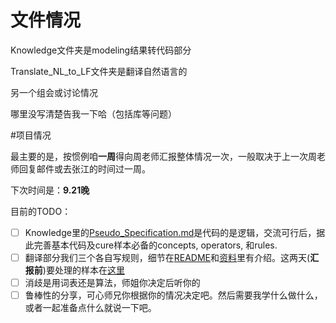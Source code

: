 # 文件情况
Knowledge文件夹是modeling结果转代码部分

Translate_NL_to_LF文件夹是翻译自然语言的

另一个组会或讨论情况

哪里没写清楚告我一下哈（包括库等问题）

#项目情况

最主要的是，按惯例咱**一周**得向周老师汇报整体情况一次，一般取决于上一次周老师回复邮件或去张江的时间过一周。

下次时间是：**9.21晚**

目前的TODO：
- [ ] Knowledge里的[Pseudo_Specification.md](https://github.com/msg-bq/Fake-news/blob/main/Knowledge/Pseudo_Specification.md)是代码的是逻辑，交流可行后，据此完善基本代码及cure样本必备的concepts, operators, 和rules.
- [ ] 翻译部分我们三个各自写规则，细节在[README](https://github.com/msg-bq/Fake-news/blob/main/Translate_NL_to_LF/README.md)和[资料](https://github.com/msg-bq/Fake-news/blob/main/Translate_NL_to_LF/%E8%B5%84%E6%96%99.md)里有介绍。这两天(**汇报前**)要处理的样本在[这里](https://github.com/msg-bq/Fake-news/tree/main/Translate_NL_to_LF/cure%E6%A0%B7%E6%9C%AC)
- [ ] 消歧是用词表还是算法，师姐你决定后听你的
- [ ] 鲁棒性的分享，可心师兄你根据你的情况决定吧。然后需要我学什么做什么，或者一起准备点什么就说一下吧。
